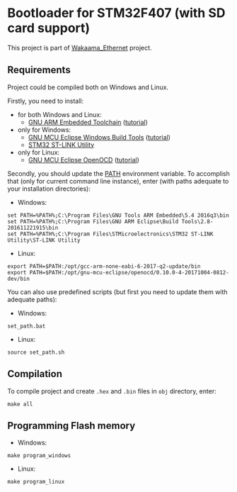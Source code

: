 # Bootloader for STM32F407 (with SD card support)
This project is part of [Wakaama_Ethernet][1] project.

## Requirements
Project could be compiled both on Windows and Linux.

Firstly, you need to install:
+ for both Windows and Linux:
  + [GNU ARM Embedded Toolchain][2] ([tutorial][3])
+ only for Windows:
  + [GNU MCU Eclipse Windows Build Tools][4] ([tutorial][5])
  + [STM32 ST-LINK Utility][6]
+ only for Linux:
  + [GNU MCU Eclipse OpenOCD][7] ([tutorial][8])

Secondly, you should update the [PATH][9] environment variable.
To accomplish that (only for current command line instance), enter
(with paths adequate to your installation directories):
+ Windows:
```
set PATH=%PATH%;C:\Program Files\GNU Tools ARM Embedded\5.4 2016q3\bin
set PATH=%PATH%;C:\Program Files\GNU ARM Eclipse\Build Tools\2.8-201611221915\bin
set PATH=%PATH%;C:\Program Files\STMicroelectronics\STM32 ST-LINK Utility\ST-LINK Utility
```
+ Linux:
```
export PATH=$PATH:/opt/gcc-arm-none-eabi-6-2017-q2-update/bin
export PATH=$PATH:/opt/gnu-mcu-eclipse/openocd/0.10.0-4-20171004-0812-dev/bin
```

You can also use predefined scripts (but first you need to update them with adequate paths):
+ Windows:
```
set_path.bat
```
+ Linux:
```
source set_path.sh
```

## Compilation
To compile project and create `.hex` and `.bin` files in `obj` directory, enter:
```
make all
```

## Programming Flash memory
+ Windows:
```
make program_windows
```
+ Linux:
```
make program_linux
```

<!---
SD card should contain:
* basic.bin file with basic version of firmware
--->

[1]: https://github.com/WojciechPolnik/Wakaama_Ethernet

[2]: https://developer.arm.com/open-source/gnu-toolchain/gnu-rm

[3]: https://gnu-mcu-eclipse.github.io/toolchain/arm/install/

[4]: https://gnu-mcu-eclipse.github.io/windows-build-tools/

[5]: https://gnu-mcu-eclipse.github.io/windows-build-tools/install/

[6]: http://www.st.com/en/development-tools/stsw-link004.html

[7]: https://gnu-mcu-eclipse.github.io/openocd/

[8]: https://gnu-mcu-eclipse.github.io/openocd/install/

[9]: https://en.wikipedia.org/wiki/PATH_(variable)
